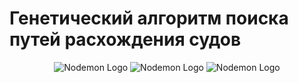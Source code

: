 # Генетический алгоритм поиска путей расхождения судов
<p align="center">
  <img src="https://github.com/patison5/ga/blob/master/1.png?raw=true" alt="Nodemon Logo">
  <img src="https://github.com/patison5/ga/blob/master/1.png?raw=true" alt="Nodemon Logo">
  <img src="https://github.com/patison5/ga/blob/master/1.png?raw=true" alt="Nodemon Logo">
</p>
